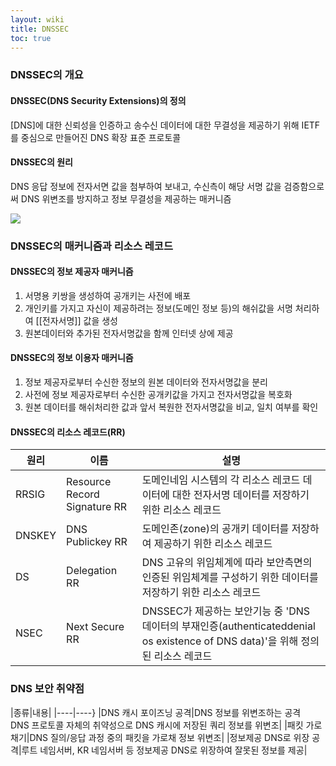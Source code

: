 ```yaml
---
layout: wiki
title: DNSSEC
toc: true
---
```


### DNSSEC의 개요
#### DNSSEC(DNS Security Extensions)의 정의
[DNS]에 대한 신뢰성을 인증하고 송수신 데이터에 대한 무결성을 제공하기 위해 IETF를 중심으로 만들어진 DNS 확장 표준 프로토콜

#### DNSSEC의 원리
DNS 응답 정보에 전자서면 값을 첨부하여 보내고, 수신측이 해당 서명 값을 검증함으로써 DNS 위변조를 방지하고 정보 무결성을 제공하는 매커니즘

![](https://www.icann.org/sites/default/files/unmanaged/images/dnssec-home-graphic-680x284-13feb12.png)

### DNSSEC의 매커니즘과 리소스 레코드
#### DNSSEC의 정보 제공자 매커니즘
1. 서명용 키쌍을 생성하여 공개키는 사전에 배포
1. 개인키를 가지고 자신이 제공하려는 정보(도메인 정보 등)의 해쉬값을 서명 처리하여 [[전자서명]] 값을 생성
1. 원본데이터와 추가된 전자서명값을 함께 인터넷 상에 제공

#### DNSSEC의 정보 이용자 매커니즘
1. 정보 제공자로부터 수신한 정보의 원본 데이터와 전자서명값을 분리
1. 사전에 정보 제공자로부터 수신한 공개키값을 가지고 전자서명값을 복호화
1. 원본 데이터를 해쉬처리한 값과 앞서 복원한 전자서명값을 비교, 일치 여부를 확인

#### DNSSEC의 리소스 레코드(RR)

|원리|이름|설명|
|----|----|-----|
|RRSIG|Resource Record Signature RR|도메인네임 시스템의 각 리소스 레코드 데이터에 대한 전자서명 데이터를 저장하기 위한 리소스 레코드|
|DNSKEY|DNS Publickey RR|도메인존(zone)의 공개키 데이터를 저장하여 제공하기 위한 리소스 레코드|
|DS|Delegation RR|DNS 고유의 위임체계에 따라 보안측면의 인증된 위임체계를 구성하기 위한 데이터를 저장하기 위한 리소스 레코드|
|NSEC|Next Secure RR|DNSSEC가 제공하는 보안기능 중 'DNS 데이터의 부재인증(authenticateddenial os existence of DNS data)'을 위해 정의된 리소스 레코드|

### DNS 보안 취약점

|종류|내용|
|----|----}
|DNS 캐시 포이즈닝 공격|DNS 정보를 위변조하는 공격<br>DNS 프로토콜 자체의 취약성으로 DNS 캐시에 저장된 쿼리 정보를 위변조|
|패킷 가로채기|DNS 질의/응답 과정 중의 패킷을 가로채 정보 위변조|
|정보제공 DNS로 위장 공격|루트 네임서버, KR 네임서버 등 정보제공 DNS로 위장하여 잘못된 정보를 제공|
